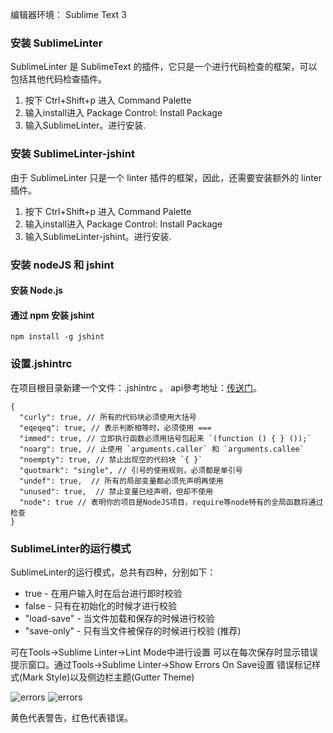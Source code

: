 
编辑器环境： Sublime Text 3

### 安装 SublimeLinter
SublimeLinter 是 SublimeText 的插件，它只是一个进行代码检查的框架，可以包括其他代码检查插件。
1. 按下 Ctrl+Shift+p 进入 Command Palette
2. 输入install进入 Package Control: Install Package
3. 输入SublimeLinter。进行安装.

### 安装 SublimeLinter-jshint
由于 SublimeLinter 只是一个 linter 插件的框架，因此，还需要安装额外的 linter 插件。
1. 按下 Ctrl+Shift+p 进入 Command Palette
2. 输入install进入 Package Control: Install Package
3. 输入SublimeLinter-jshint。进行安装.

### 安装 nodeJS 和 jshint

#### 安装 Node.js
#### 通过 npm 安装 jshint
```
npm install -g jshint
```


### 设置.jshintrc
在项目根目录新建一个文件：.jshintrc 。 api參考地址：[传送门](http://jshint.com/docs/options/)。
```
{
  "curly": true, // 所有的代码块必须使用大括号
  "eqeqeq": true, // 表示判断相等时，必须使用 ===
  "immed": true, // 立即执行函数必须用括号包起来 `(function () { } ());`
  "noarg": true, // 止使用 `arguments.caller` 和 `arguments.callee`
  "noempty": true, // 禁止出现空的代码块 `{ }`
  "quotmark": "single", // 引号的使用规则，必须都是单引号
  "undef": true,  // 所有的局部变量都必须先声明再使用
  "unused": true,  // 禁止变量已经声明，但却不使用
  "node": true // 表明你的项目是NodeJS项目，require等node特有的全局函数将通过检查
}
```

### SublimeLinter的运行模式
SublimeLinter的运行模式，总共有四种，分别如下：
* true - 在用户输入时在后台进行即时校验
* false - 只有在初始化的时候才进行校验
* "load-save" - 当文件加载和保存的时候进行校验
* "save-only" - 只有当文件被保存的时候进行校验 (推荐)

可在Tools->Sublime Linter->Lint Mode中进行设置
可以在每次保存时显示错误提示窗口。通过Tools->Sublime Linter->Show Errors On Save设置
错误标记样式(Mark Style)以及侧边栏主题(Gutter Theme)

![errors](/images/error01.png)
![errors](/images/error02.jpeg)

黄色代表警告，红色代表错误。